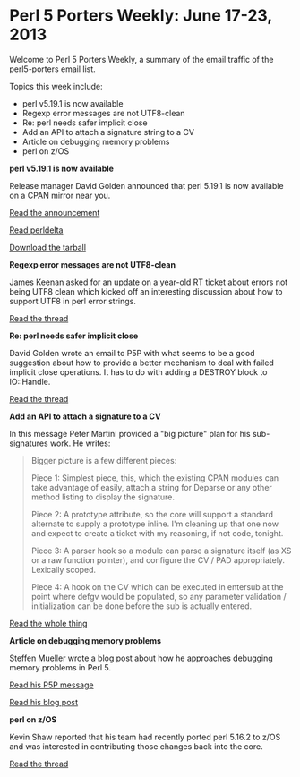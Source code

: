 Perl 5 Porters Weekly: June 17-23, 2013
=======================================

Welcome to Perl 5 Porters Weekly, a summary of the email traffic of the
perl5-porters email list.

Topics this week include:

* perl v5.19.1 is now available
* Regexp error messages are not UTF8-clean
* Re: perl needs safer implicit close
* Add an API to attach a signature string to a CV
* Article on debugging memory problems
* perl on z/OS

**perl v5.19.1 is now available**

Release manager David Golden announced that perl 5.19.1 is now available
on a CPAN mirror near you.

[Read the announcement][1]

[Read perldelta][2]

[Download the tarball][3]

**Regexp error messages are not UTF8-clean**

James Keenan asked for an update on a year-old RT ticket about errors
not being UTF8 clean which kicked off an interesting discussion about
how to support UTF8 in perl error strings.

[Read the thread][4]

**Re: perl needs safer implicit close**

David Golden wrote an email to P5P with what seems to be a good suggestion
about how to provide a better mechanism to deal with failed implicit close 
operations. It has to do with adding a DESTROY block to IO::Handle.

[Read the thread][5]

**Add an API to attach a signature to a CV**

In this message Peter Martini provided a "big picture" plan for his
sub-signatures work. He writes:

> Bigger picture is a few different pieces:
> 
> Piece 1: Simplest piece, this, which the existing CPAN modules can take 
> advantage of easily, attach a string for Deparse or any other method 
> listing to display the signature.
> 
> Piece 2: A prototype attribute, so the core will support a standard 
> alternate to supply a prototype inline.  I'm cleaning up that one now 
> and expect to create a ticket with my reasoning, if not code, tonight.
> 
> Piece 3: A parser hook so a module can parse a signature itself (as XS 
> or a raw function pointer), and configure the CV / PAD appropriately.  
> Lexically scoped.
>
> Piece 4: A hook on the CV which can be executed in entersub at the point 
> where defgv would be populated, so any parameter validation / 
> initialization can be done before the sub is actually entered.

[Read the whole thing][6]

**Article on debugging memory problems**

Steffen Mueller wrote a blog post about how he approaches debugging
memory problems in Perl 5.

[Read his P5P message][7]

[Read his blog post][8]

**perl on z/OS**

Kevin Shaw reported that his team had recently ported perl 5.16.2 to z/OS
and was interested in contributing those changes back into the core.

[Read the thread][9]

[1]: http://www.nntp.perl.org/group/perl.perl5.porters/2013/06/msg203449.html
[2]: https://metacpan.org/module/DAGOLDEN/perl-5.19.1/pod/perldelta.pod
[3]: http://cpan.metacpan.org/authors/id/D/DA/DAGOLDEN/perl-5.19.1.tar.gz
[4]: http://www.nntp.perl.org/group/perl.perl5.porters/2013/06/msg203302.html
[5]: http://www.nntp.perl.org/group/perl.perl5.porters/2013/06/msg203353.html
[6]: http://www.nntp.perl.org/group/perl.perl5.porters/2013/06/msg203428.html
[7]: http://www.nntp.perl.org/group/perl.perl5.porters/2013/06/msg203461.html
[8]: http://blog.booking.com/the-dreaded-attempt-to-free-unreferenced-scalar.html
[9]: http://www.nntp.perl.org/group/perl.perl5.porters/2013/06/msg203543.html



